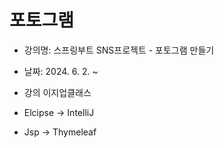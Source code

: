 # 포토그램
- 강의명: 스프링부트 SNS프로젝트 - 포토그램 만들기
- 날짜: 2024. 6. 2. ~
- 강의 이지업클래스

- Elcipse -> IntelliJ
- Jsp -> Thymeleaf
